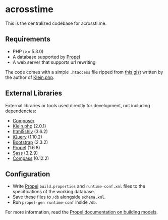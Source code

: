 # acrosstime 

This is the centralized codebase for acrossti.me.

## Requirements

* PHP (>= 5.3.0)
* A database supported by [Propel][]
* A web server that supports url rewriting

The code comes with a simple `.htaccess` file ripped from [this gist](https://gist.github.com/chriso/874000) written by the author of [Klein.php][].

## External Libraries

External libraries or tools used directly for development, not including dependencies:

* [Composer][]
* [Klein.php][] (2.0.1)
* [html5shiv][] (3.6.2)
* [jQuery][] (1.10.2)
* [Bootstrap][] (2.3.2)
* [Propel][] (1.6.8)
* [Sass][] (3.2.9)
* [Compass][] (0.12.2)

## Configuration

* Write [Propel][] `build.properties` and `runtime-conf.xml` files to the specifications of the working database. 
* Save these files to `/db` alongside `schema.xml`. 
* Run `propel-gen runtime-conf` inside `/db`. 

For more information, read the [Propel documentation on building models](http://propelorm.org/documentation/02-buildtime.html#building-the-model).

[Composer]: http://getcomposer.org/
[Klein.php]: https://github.com/chriso/klein.php
[html5shiv]: https://code.google.com/p/html5shiv/
[jQuery]: http://jquery.com/
[Bootstrap]: http://twitter.github.io/bootstrap/
[Propel]: http://propelorm.org/
[Sass]: http://sass-lang.com/
[Compass]: http://compass-style.org/